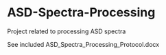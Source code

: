 # ASD-Spectra-Processing
Project related to processing ASD spectra 

See included ASD_Spectra_Processing_Protocol.docx
